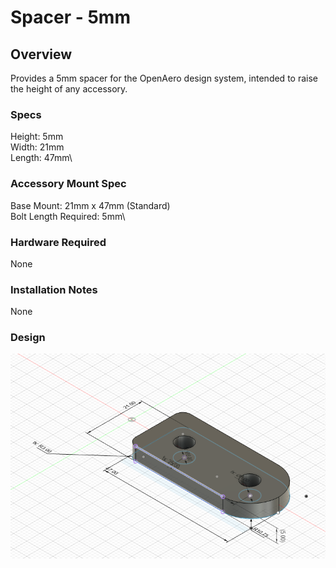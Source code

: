 # Spacer - 5mm

## Overview

Provides a 5mm spacer for the OpenAero design system, intended to raise the height of any accessory.

### Specs

Height: 5mm\
Width: 21mm\
Length: 47mm\

### Accessory Mount Spec

Base Mount: 21mm x 47mm (Standard)\
Bolt Length Required: 5mm\

### Hardware Required
None

### Installation Notes
None

### Design
![Design Screenshot](Images/Design-Spacer-5mm-v1.png)